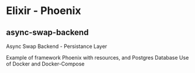 # Elixir - Phoenix

## async-swap-backend
Async Swap Backend - Persistance Layer

Example of framework Phoenix with resources, and Postgres Database
Use of Docker and Docker-Compose
